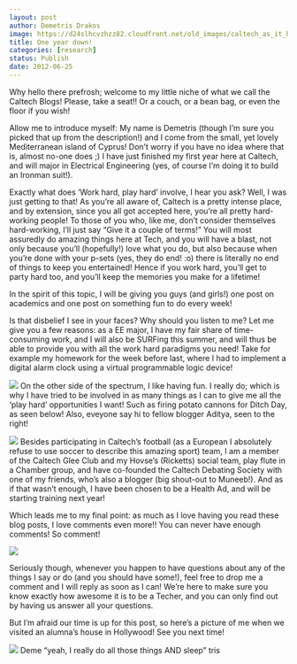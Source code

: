 ```yaml
---
layout: post
author: Demetris Drakos
image: https://d24slhcvzhzz82.cloudfront.net/old_images/caltech_as_it_happens/6a0105349b8251970b016306b536cf970d.jpg
title: One year down! 
categories: [research]
status: Publish
date: 2012-06-25
---
```



Why hello there prefrosh; welcome to my little niche of what we call the Caltech Blogs! Please, take a seat!! Or a couch, or a bean bag, or even the floor if you wish!

Allow me to introduce myself: My name is Demetris (though I’m sure you picked that up from the description!) and I come from the small, yet lovely Mediterranean island of Cyprus! Don’t worry if you have no idea where that is, almost no-one does ;) I have just finished my first year here at Caltech, and will major in Electrical Engineering (yes, of course I’m doing it to build an Ironman suit!).

Exactly what does ‘Work hard, play hard’ involve, I hear you ask? Well, I was just getting to that! As you’re all aware of, Caltech is a pretty intense place, and by extension, since you all got accepted here, you’re all pretty hard-working people! To those of you who, like me, don’t consider themselves hard-working, I’ll just say “Give it a couple of terms!” You will most assuredly do amazing things here at Tech, and you will have a blast, not only because you’ll (hopefully!) love what you do, but also because when you’re done with your p-sets (yes, they do end! :o) there is literally no end of things to keep you entertained! Hence if you work hard, you’ll get to party hard too, and you’ll keep the memories you make for a lifetime!

In the spirit of this topic, I will be giving you guys (and girls!) one post on academics and one post on something fun to do every week!

Is that disbelief I see in your faces? Why should you listen to me? Let me give you a few reasons: as a EE major, I have my fair share of time-consuming work, and I will also be SURFing this summer, and will thus be able to provide you with all the work hard paradigms you need! Take for example my homework for the week before last, where I had to implement a digital alarm clock using a virtual programmable logic device!

![](https://d24slhcvzhzz82.cloudfront.net/old_images/caltech_as_it_happens/6a0105349b8251970b016306b56a0f970d.jpg)
On the other side of the spectrum, I like having fun. I really do; which is why I have tried to be involved in as many things as I can to give me all the ‘play hard’ opportunities I want! Such as firing potato cannons for Ditch Day, as seen below! Also, eveyone say hi to fellow blogger Aditya, seen to the right!

![](https://d24slhcvzhzz82.cloudfront.net/old_images/caltech_as_it_happens/6a0105349b8251970b016767a8a703970b.jpg)
Besides participating in Caltech’s football (as a European I absolutely refuse to use soccer to describe this amazing sport) team, I am a member of the Caltech Glee Club and my Hovse’s (Ricketts) social team, play flute in a Chamber group, and have co-founded the Caltech Debating Society with one of my friends, who’s also a blogger (big shout-out to Muneeb!). And as if that wasn’t enough, I have been chosen to be a Health Ad, and will be starting training next year!

Which leads me to my final point: as much as I love having you read these blog posts, I love comments even more!! You can never have enough comments! So comment!

![](https://d24slhcvzhzz82.cloudfront.net/old_images/caltech_as_it_happens/6a0105349b8251970b016767a8afb5970b.gif)

Seriously though, whenever you happen to have questions about any of the things I say or do (and you should have some!), feel free to drop me a comment and I will reply as soon as I can! We’re here to make sure you know exactly how awesome it is to be a Techer, and you can only find out by having us answer all your questions.

But I’m afraid our time is up for this post, so here’s a picture of me when we visited an alumna’s house in Hollywood! See you next time!

![](https://d24slhcvzhzz82.cloudfront.net/old_images/caltech_as_it_happens/6a0105349b8251970b016306b55a52970d.jpg)
Deme “yeah, I really do all those things AND sleep” tris

